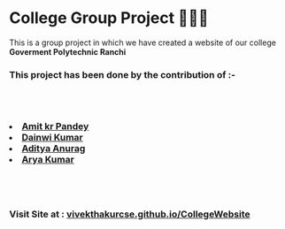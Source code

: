 <h1> College Group Project 👨‍🎓🔭 </h1>
<p>This is a group project in which we have created a website of our college <b>Goverment Polytechnic Ranchi </b></p>

<h3>This project has been done by the contribution of :-

<br></br>
<li><a href="https://github.com/Amit-Kumar-Pandey-05"> Amit kr Pandey </a> </li>
<li><a href="https://github.com/Dainwi"> Dainwi Kumar </a> </li>
<li><a href=""> Aditya Anurag </a> </li>
<li><a href="https://github.com/itsaryasharma"> Arya Kumar </a> </li>

<br></br>
<h3> Visit Site at : <a href="https://vivekthakurcse.github.io/CollegeWebsite/">vivekthakurcse.github.io/CollegeWebsite</a>

